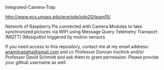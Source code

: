 Integrated-Camera-Trap

http://www.ecs.umass.edu/ece/sdp/sdp20/team15/

Network of Raspberry Pis connected with Camera Modules to take synchronized pictures via WIFI using Message Query Telemetry Transport (MQTT) (Mosquitto) triggered by motion sensors

If you need access to this repository, contact me at my email address: anamitradatta@gmail.com and cc Professor Duncan 
Irschick and/or Professor David Schmidt and ask them to grant permission. Please provide your github username as well.

